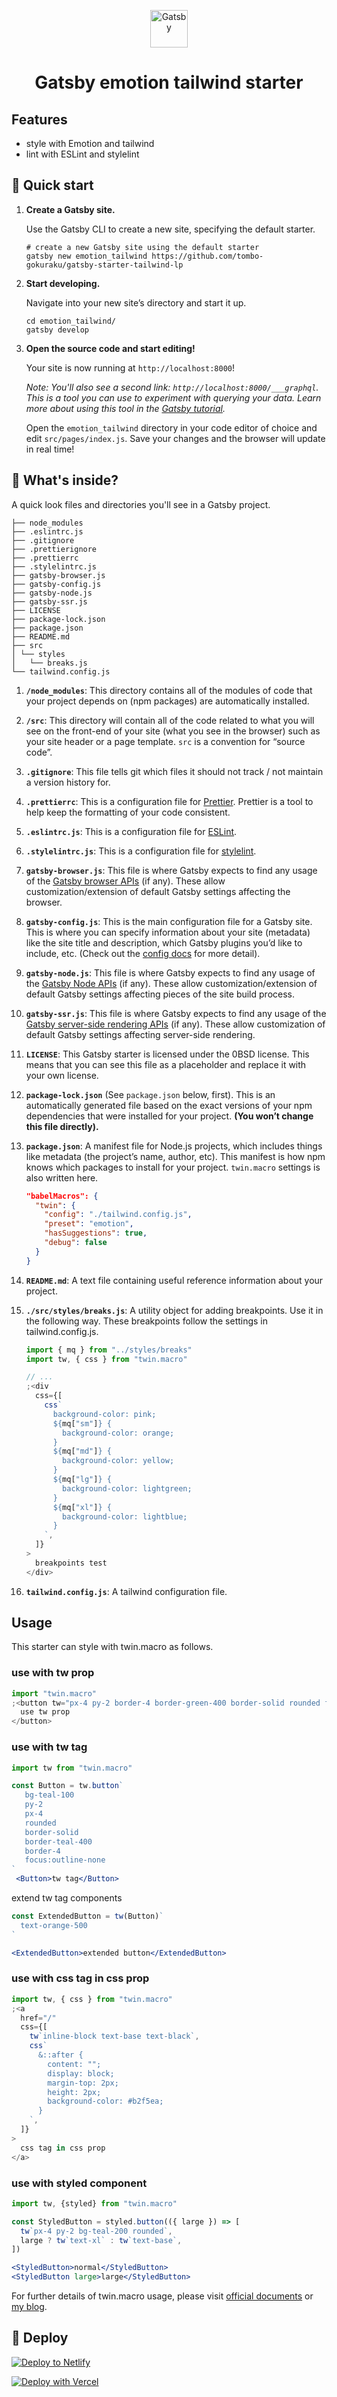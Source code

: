 <p align="center">
  <a href="https://www.gatsbyjs.org">
    <img alt="Gatsby" src="https://www.gatsbyjs.org/monogram.svg" width="60" />
  </a>
</p>
<h1 align="center">
  Gatsby emotion tailwind starter
</h1>

## Features

- style with Emotion and tailwind
- lint with ESLint and stylelint

## 🚀 Quick start

1.  **Create a Gatsby site.**

    Use the Gatsby CLI to create a new site, specifying the default starter.

    ```shell
    # create a new Gatsby site using the default starter
    gatsby new emotion_tailwind https://github.com/tombo-gokuraku/gatsby-starter-tailwind-lp
    ```

1.  **Start developing.**

    Navigate into your new site’s directory and start it up.

    ```shell
    cd emotion_tailwind/
    gatsby develop
    ```

1.  **Open the source code and start editing!**

    Your site is now running at `http://localhost:8000`!

    _Note: You'll also see a second link: _`http://localhost:8000/___graphql`_. This is a tool you can use to experiment with querying your data. Learn more about using this tool in the [Gatsby tutorial](https://www.gatsbyjs.org/tutorial/part-five/#introducing-graphiql)._

    Open the `emotion_tailwind` directory in your code editor of choice and edit `src/pages/index.js`. Save your changes and the browser will update in real time!

## 🧐 What's inside?

A quick look files and directories you'll see in a Gatsby project.

    ├── node_modules
    ├── .eslintrc.js
    ├── .gitignore
    ├── .prettierignore
    ├── .prettierrc
    ├── .stylelintrc.js
    ├── gatsby-browser.js
    ├── gatsby-config.js
    ├── gatsby-node.js
    ├── gatsby-ssr.js
    ├── LICENSE
    ├── package-lock.json
    ├── package.json
    ├── README.md
    ├── src
    │ └── styles
    │   └── breaks.js
    └── tailwind.config.js

1.  **`/node_modules`**: This directory contains all of the modules of code that your project depends on (npm packages) are automatically installed.

2.  **`/src`**: This directory will contain all of the code related to what you will see on the front-end of your site (what you see in the browser) such as your site header or a page template. `src` is a convention for “source code”.

3.  **`.gitignore`**: This file tells git which files it should not track / not maintain a version history for.

4.  **`.prettierrc`**: This is a configuration file for [Prettier](https://prettier.io/). Prettier is a tool to help keep the formatting of your code consistent.

5.  **`.eslintrc.js`**: This is a configuration file for [ESLint](https://eslint.org/).

6.  **`.stylelintrc.js`**: This is a configuration file for [stylelint](https://stylelint.io/).

7.  **`gatsby-browser.js`**: This file is where Gatsby expects to find any usage of the [Gatsby browser APIs](https://www.gatsbyjs.org/docs/browser-apis/) (if any). These allow customization/extension of default Gatsby settings affecting the browser.

8.  **`gatsby-config.js`**: This is the main configuration file for a Gatsby site. This is where you can specify information about your site (metadata) like the site title and description, which Gatsby plugins you’d like to include, etc. (Check out the [config docs](https://www.gatsbyjs.org/docs/gatsby-config/) for more detail).

9.  **`gatsby-node.js`**: This file is where Gatsby expects to find any usage of the [Gatsby Node APIs](https://www.gatsbyjs.org/docs/node-apis/) (if any). These allow customization/extension of default Gatsby settings affecting pieces of the site build process.

10. **`gatsby-ssr.js`**: This file is where Gatsby expects to find any usage of the [Gatsby server-side rendering APIs](https://www.gatsbyjs.org/docs/ssr-apis/) (if any). These allow customization of default Gatsby settings affecting server-side rendering.

11. **`LICENSE`**: This Gatsby starter is licensed under the 0BSD license. This means that you can see this file as a placeholder and replace it with your own license.

12. **`package-lock.json`** (See `package.json` below, first). This is an automatically generated file based on the exact versions of your npm dependencies that were installed for your project. **(You won’t change this file directly).**

13. **`package.json`**: A manifest file for Node.js projects, which includes things like metadata (the project’s name, author, etc). This manifest is how npm knows which packages to install for your project. `twin.macro` settings is also written here.

    ```json
    "babelMacros": {
      "twin": {
        "config": "./tailwind.config.js",
        "preset": "emotion",
        "hasSuggestions": true,
        "debug": false
      }
    }
    ```

14. **`README.md`**: A text file containing useful reference information about your project.

15. **`./src/styles/breaks.js`**: A utility object for adding breakpoints. Use it in the following way. These breakpoints follow the settings in tailwind.config.js.

    ```jsx
    import { mq } from "../styles/breaks"
    import tw, { css } from "twin.macro"

    // ...
    ;<div
      css={[
        css`
          background-color: pink;
          ${mq["sm"]} {
            background-color: orange;
          }
          ${mq["md"]} {
            background-color: yellow;
          }
          ${mq["lg"]} {
            background-color: lightgreen;
          }
          ${mq["xl"]} {
            background-color: lightblue;
          }
        `,
      ]}
    >
      breakpoints test
    </div>
    ```

16. **`tailwind.config.js`**: A tailwind configuration file.

## Usage

This starter can style with twin.macro as follows.

### use with tw prop

```jsx
import "twin.macro"
;<button tw="px-4 py-2 border-4 border-green-400 border-solid rounded focus:outline-none">
  use tw prop
</button>
```

### use with tw tag

```jsx
import tw from "twin.macro"

const Button = tw.button`
   bg-teal-100
   py-2
   px-4
   rounded
   border-solid
   border-teal-400
   border-4
   focus:outline-none
`
 <Button>tw tag</Button>
```

extend tw tag components

```jsx
const ExtendedButton = tw(Button)`
  text-orange-500
`

<ExtendedButton>extended button</ExtendedButton>
```

### use with css tag in css prop

```jsx
import tw, { css } from "twin.macro"
;<a
  href="/"
  css={[
    tw`inline-block text-base text-black`,
    css`
      &::after {
        content: "";
        display: block;
        margin-top: 2px;
        height: 2px;
        background-color: #b2f5ea;
      }
    `,
  ]}
>
  css tag in css prop
</a>
```

### use with styled component

```jsx
import tw, {styled} from "twin.macro"

const StyledButton = styled.button(({ large }) => [
  tw`px-4 py-2 bg-teal-200 rounded`,
  large ? tw`text-xl` : tw`text-base`,
])

<StyledButton>normal</StyledButton>
<StyledButton large>large</StyledButton>
```

For further details of twin.macro usage, please visit [official documents](https://github.com/ben-rogerson/twin.macro/blob/master/docs/emotion/gatsby.md) or [my blog](https://tombomemo.com/gatsby-emotion-tailwind-setup/).

## 💫 Deploy

[![Deploy to Netlify](https://www.netlify.com/img/deploy/button.svg)](https://app.netlify.com/start/deploy?repository=https://github.com/tombo-gokuraku/gatsby-starter-emotion-tailwind)

[![Deploy with Vercel](https://vercel.com/button)](https://vercel.com/import/project?template=https://github.com/tombo-gokuraku/gatsby-starter-emotion-tailwind)
